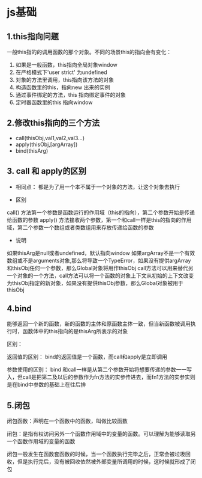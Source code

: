 # js基础

## 1.this指向问题

一般this指的的调用函数的那个对象。不同的场景this的指向会有变化：

1. 如果是一般函数，this指向全局对象window
2. 在严格模式下'user strict' 为undefined
3. 对象的方法里调用，this指向该方法的对象
4. 构造函数里的this，指向new 出来的实例
5. 通过事件绑定的方法，this 指向绑定事件的对象
6. 定时器函数里的this 指向window

## 2.修改this指向的三个方法

* call(thisObj,val1,val2,val3...)
* apply(thisObj,[argArray])
* bind(thisArg)

## 3. call 和 apply的区别

* 相同点：
都是为了用一个本不属于一个对象的方法，让这个对象去执行

* 区别

call() 方法第一个参数是函数运行的作用域（this的指向），第二个参数开始是传递给函数的参数
apply() 方法接收两个参数，第一个和call一样是this的指向的作用域，第二个参数一个数组或者类数组用来存放传递给函数的参数

* 说明

如果thisArg是null或者undefined，默认指向window
如果argArray不是一个有效数组或不是arguments对象,那么将导致一个TypeError，如果没有提供argArray和thisObj任何一个参数，那么Global对象将用作thisObj
call方法可以用来替代另一个对象的一个方法，call方法可以将一个函数的对象上下文从初始的上下文改变为thisObj指定的新对象，如果没有提供thisObj参数，那么Global对象被用于thisObj

## 4.bind

能够返回一个新的函数，新的函数的主体和原函数主体一致，但当新函数被调用执行时，函数体中的this指向的是thisArg所表示的对象

区别：

返回值的区别：
bind的返回值是一个函数，而call和apply是立即调用

参数使用的区别：
bind 和call一样是从第二个参数开始将想要传递的参数一一写入，但call是把第二及以后的参数作为fn方法的实参传进去，而fn1方法的实参实则是在bind中参数的基础上在往后排

## 5.闭包

闭包函数：声明在一个函数中的函数，叫做比较函数

闭包：是指有权访问另外一个函数作用域中的变量的函数。可以理解为能够读取另一个函数作用域的变量的函数

闭包一般发生在函数套函数的时候，当一个函数执行完毕之后，正常会被垃圾回收，但是执行完后，没有被回收依然被外部变量所调用的时候，这时候就形成了闭包